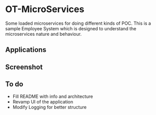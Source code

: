

# OT-MicroServices

Some loaded microservices for doing different kinds of POC. This is a sample Employee System which is designed to understand the microservices nature and behaviour.

## Applications



## Screenshot


## To do
- Fill README with info and architecture
- Revamp UI of the application
- Modify Logging for better structure
